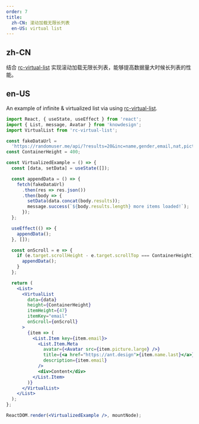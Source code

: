 ```yaml
---
order: 7
title:
  zh-CN: 滚动加载无限长列表
  en-US: virtual list
---
```


## zh-CN

结合 [rc-virtual-list](https://github.com/react-component/virtual-list) 实现滚动加载无限长列表，能够提高数据量大时候长列表的性能。

## en-US

An example of infinite & virtualized list via using [rc-virtual-list](https://github.com/react-component/virtual-list).

```jsx
import React, { useState, useEffect } from 'react';
import { List, message, Avatar } from 'knowdesign';
import VirtualList from 'rc-virtual-list';

const fakeDataUrl =
  'https://randomuser.me/api/?results=20&inc=name,gender,email,nat,picture&noinfo';
const ContainerHeight = 400;

const VirtualizedExample = () => {
  const [data, setData] = useState([]);

  const appendData = () => {
    fetch(fakeDataUrl)
      .then(res => res.json())
      .then(body => {
        setData(data.concat(body.results));
        message.success(`${body.results.length} more items loaded!`);
      });
  };

  useEffect(() => {
    appendData();
  }, []);

  const onScroll = e => {
    if (e.target.scrollHeight - e.target.scrollTop === ContainerHeight) {
      appendData();
    }
  };

  return (
    <List>
      <VirtualList
        data={data}
        height={ContainerHeight}
        itemHeight={47}
        itemKey="email"
        onScroll={onScroll}
      >
        {item => (
          <List.Item key={item.email}>
            <List.Item.Meta
              avatar={<Avatar src={item.picture.large} />}
              title={<a href="https://ant.design">{item.name.last}</a>}
              description={item.email}
            />
            <div>Content</div>
          </List.Item>
        )}
      </VirtualList>
    </List>
  );
};

ReactDOM.render(<VirtualizedExample />, mountNode);
```
